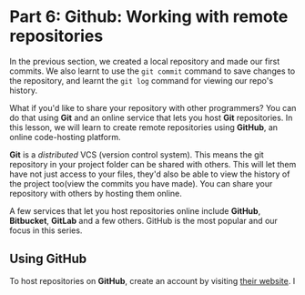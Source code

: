 # Part 6: Github: Working with remote repositories

In the previous section, we created a local repository and made our first commits. We also learnt to use the `git commit` command to save changes to the repository, and learnt the `git log` command for viewing our repo's history.

What if you'd like to share your repository with other programmers? You can do that using __Git__ and an online service that lets you host __Git__ repositories. In this lesson, we will learn to create remote repositories using __GitHub__, an online code-hosting platform.

__Git__ is a _distributed_ VCS (version control system). This means the git repository in your project folder can be shared with others. This will let them have not just access to your files, they'd also be able to view the history of the project too(view the commits you have made). You can share your repository with others by hosting them online.

A few services that let you host repositories online include __GitHub__, __Bitbucket__, __GitLab__ and a few others. GitHub is the most popular and our focus in this series.


## Using GitHub
To host repositories on __GitHub__, create an account by visiting [their website](https://www.github.com). I


